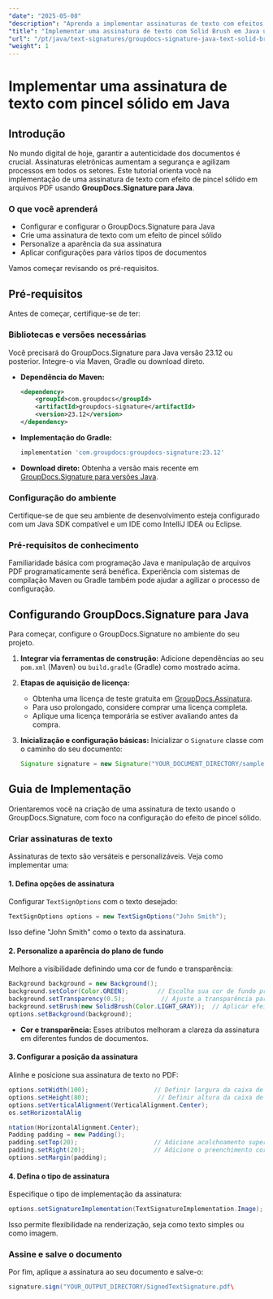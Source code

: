 ```yaml
---
"date": "2025-05-08"
"description": "Aprenda a implementar assinaturas de texto com efeitos de pincel sólido em PDFs usando o GroupDocs.Signature para Java. Aumente a segurança dos seus documentos e simplifique seu processo de assinatura digital."
"title": "Implementar uma assinatura de texto com Solid Brush em Java usando GroupDocs.Signature"
"url": "/pt/java/text-signatures/groupdocs-signature-java-text-solid-brush/"
"weight": 1
---
```


# Implementar uma assinatura de texto com pincel sólido em Java

## Introdução

No mundo digital de hoje, garantir a autenticidade dos documentos é crucial. Assinaturas eletrônicas aumentam a segurança e agilizam processos em todos os setores. Este tutorial orienta você na implementação de uma assinatura de texto com efeito de pincel sólido em arquivos PDF usando **GroupDocs.Signature para Java**.

### O que você aprenderá
- Configurar e configurar o GroupDocs.Signature para Java
- Crie uma assinatura de texto com um efeito de pincel sólido
- Personalize a aparência da sua assinatura
- Aplicar configurações para vários tipos de documentos

Vamos começar revisando os pré-requisitos.

## Pré-requisitos

Antes de começar, certifique-se de ter:

### Bibliotecas e versões necessárias
Você precisará do GroupDocs.Signature para Java versão 23.12 ou posterior. Integre-o via Maven, Gradle ou download direto.

- **Dependência do Maven:**
  
  ```xml
  <dependency>
      <groupId>com.groupdocs</groupId>
      <artifactId>groupdocs-signature</artifactId>
      <version>23.12</version>
  </dependency>
  ```

- **Implementação do Gradle:**
  
  ```gradle
  implementation 'com.groupdocs:groupdocs-signature:23.12'
  ```

- **Download direto:** 
  Obtenha a versão mais recente em [GroupDocs.Signature para versões Java](https://releases.groupdocs.com/signature/java/).

### Configuração do ambiente
Certifique-se de que seu ambiente de desenvolvimento esteja configurado com um Java SDK compatível e um IDE como IntelliJ IDEA ou Eclipse.

### Pré-requisitos de conhecimento
Familiaridade básica com programação Java e manipulação de arquivos PDF programaticamente será benéfica. Experiência com sistemas de compilação Maven ou Gradle também pode ajudar a agilizar o processo de configuração.

## Configurando GroupDocs.Signature para Java
Para começar, configure o GroupDocs.Signature no ambiente do seu projeto.

1. **Integrar via ferramentas de construção:**
   Adicione dependências ao seu `pom.xml` (Maven) ou `build.gradle` (Gradle) como mostrado acima.

2. **Etapas de aquisição de licença:**
   - Obtenha uma licença de teste gratuita em [GroupDocs.Assinatura](https://purchase.groupdocs.com/buy).
   - Para uso prolongado, considere comprar uma licença completa.
   - Aplique uma licença temporária se estiver avaliando antes da compra.

3. **Inicialização e configuração básicas:**
   Inicializar o `Signature` classe com o caminho do seu documento:
   
   ```java
   Signature signature = new Signature("YOUR_DOCUMENT_DIRECTORY/sample.pdf");
   ```

## Guia de Implementação
Orientaremos você na criação de uma assinatura de texto usando o GroupDocs.Signature, com foco na configuração do efeito de pincel sólido.

### Criar assinaturas de texto
Assinaturas de texto são versáteis e personalizáveis. Veja como implementar uma:

#### 1. Defina opções de assinatura
Configurar `TextSignOptions` com o texto desejado:

```java
TextSignOptions options = new TextSignOptions("John Smith");
```
Isso define "John Smith" como o texto da assinatura.

#### 2. Personalize a aparência do plano de fundo
Melhore a visibilidade definindo uma cor de fundo e transparência:

```java
Background background = new Background();
background.setColor(Color.GREEN);        // Escolha sua cor de fundo preferida
background.setTransparency(0.5);          // Ajuste a transparência para melhor visibilidade
background.setBrush(new SolidBrush(Color.LIGHT_GRAY));  // Aplicar efeito de pincel sólido
options.setBackground(background);
```

- **Cor e transparência:** Esses atributos melhoram a clareza da assinatura em diferentes fundos de documentos.

#### 3. Configurar a posição da assinatura
Alinhe e posicione sua assinatura de texto no PDF:

```java
options.setWidth(100);                  // Definir largura da caixa de assinatura
options.setHeight(80);                   // Definir altura da caixa de assinatura
options.setVerticalAlignment(VerticalAlignment.Center);
os.setHorizontalAlig

ntation(HorizontalAlignment.Center);
Padding padding = new Padding();
padding.setTop(20);                     // Adicione acolchoamento superior para melhor espaçamento
padding.setRight(20);                   // Adicione o preenchimento correto conforme necessário
options.setMargin(padding);
```

#### 4. Defina o tipo de assinatura
Especifique o tipo de implementação da assinatura:

```java
options.setSignatureImplementation(TextSignatureImplementation.Image);
```
Isso permite flexibilidade na renderização, seja como texto simples ou como imagem.

### Assine e salve o documento
Por fim, aplique a assinatura ao seu documento e salve-o:

```java
signature.sign("YOUR_OUTPUT_DIRECTORY/SignedTextSignature.pdf\